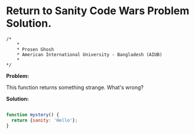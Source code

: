 # Return to Sanity Code Wars Problem Solution.

```
/*
    *
    * Prosen Ghosh
    * American International University - Bangladesh (AIUB)
    *
*/
```

**Problem:**

This function returns something strange. What's wrong?

**Solution:**

```javascript

function mystery() {
  return {sanity: 'Hello'};
}

```
